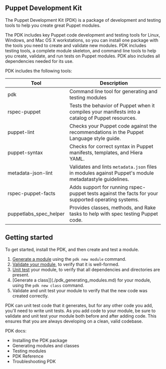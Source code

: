 ## Puppet Development Kit

The Puppet Development Kit (PDK) is a package of development and testing tools to help you create great Puppet modules.

The PDK includes key Puppet code development and testing tools for Linux, Windows, and Mac OS X workstations, so you can install one package with the tools you need to create and validate new modules. PDK includes testing tools, a complete module skeleton, and command line tools to help you create, validate, and run tests on Puppet modules. PDK also includes all dependencies needed for its use.

PDK includes the following tools:

Tool   | Description
----------------|-------------------------
pdk | Command line tool for generating and testing modules
rspec-puppet | Tests the behavior of Puppet when it compiles your manifests into a catalog of Puppet resources.
puppet-lint | Checks your Puppet code against the recommendations in the Puppet Language style guide.
puppet-syntax | Checks for correct syntax in Puppet manifests, templates, and Hiera YAML.
metadata-json-lint | Validates and lints `metadata.json` files in modules against  Puppet's module metadatastyle guidelines.
rspec-puppet-facts | Adds support for running rspec-puppet tests against the facts for your supported operating systems.
puppetlabs_spec_helper | Provides classes, methods, and Rake tasks to help with spec testing Puppet code.


## Getting started

To get started, install the PDK, and then create and test a module.

<!--TK: overview workflow graphic-->

1. [Generate a module](./pdk_generating_modules.md) using the `pdk new module` command.
1. [Validate your module](./pdk_testing.md), to verify that it is well-formed.
1. [Unit test](./pdk_testing.md) your module, to verify that all dependencies and directories are present.
1. [Generate a class]](./pdk_generating_modules.md) for your module, using the `pdk new class` command.
1. Validate and unit test your module to verify that the new code was created correctly.

PDK can unit test code that it generates, but for any other code you add, you'll need to write unit tests. As you add code to your module, be sure to validate and unit test your module both before and after adding code. This ensures that you are always developing on a clean, valid codebase.


PDK docs:

* Installing the PDK package
* Generating modules and classes
* Testing modules
* PDK Reference
* Troubleshooting PDK